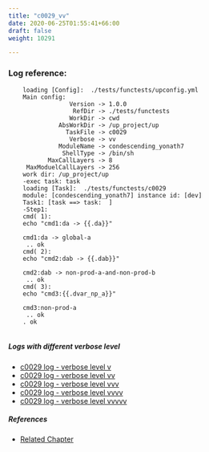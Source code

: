 ```yaml
---
title: "c0029_vv"
date: 2020-06-25T01:55:41+66:00
draft: false
weight: 10291

---
```


### Log reference: <no value>

```
    loading [Config]:  ./tests/functests/upconfig.yml
    Main config:
                 Version -> 1.0.0
                  RefDir -> ./tests/functests
                 WorkDir -> cwd
              AbsWorkDir -> /up_project/up
                TaskFile -> c0029
                 Verbose -> vv
              ModuleName -> condescending_yonath7
               ShellType -> /bin/sh
           MaxCallLayers -> 8
     MaxModuelCallLayers -> 256
    work dir: /up_project/up
    -exec task: task
    loading [Task]:  ./tests/functests/c0029
    module: [condescending_yonath7] instance id: [dev]
    Task1: [task ==> task:  ]
    -Step1:
    cmd( 1):
    echo "cmd1:da -> {{.da}}"
    
    cmd1:da -> global-a
     .. ok
    cmd( 2):
    echo "cmd2:dab -> {{.dab}}"
    
    cmd2:dab -> non-prod-a-and-non-prod-b
     .. ok
    cmd( 3):
    echo "cmd3:{{.dvar_np_a}}"
    
    cmd3:non-prod-a
     .. ok
    . ok
    
```

##### Logs with different verbose level
* [c0029 log - verbose level v](../../logs/c0029_v)
* [c0029 log - verbose level vv](../../logs/c0029_vv)
* [c0029 log - verbose level vvv](../../logs/c0029_vvv)
* [c0029 log - verbose level vvvv](../../logs/c0029_vvvv)
* [c0029 log - verbose level vvvvv](../../logs/c0029_vvvvv)

##### References
* [Related Chapter](../../dvars/c0029)
